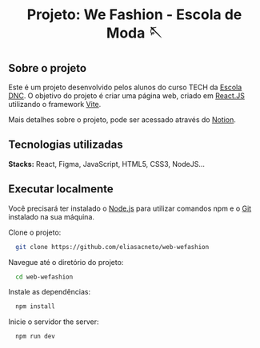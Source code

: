<h1 align="center">
  Projeto: We Fashion - Escola de Moda 🪡 
</h1>

## Sobre o projeto

Este é um projeto desenvolvido pelos alunos do curso TECH da [Escola DNC](https://www.escoladnc.com.br/). O objetivo do projeto é criar uma página web, criado em [React.JS](https://react.dev/) utilizando o framework [Vite](https://vitejs.dev/).

Mais detalhes sobre o projeto, pode ser acessado através do [Notion](https://thcodes.notion.site/thcodes/Projeto-We-Fashion-4b8641f83b434c7889140778101efd2a).

## Tecnologias utilizadas

**Stacks:** React, Figma, JavaScript, HTML5, CSS3, NodeJS...

## Executar localmente

Você precisará ter instalado o [Node.js](https://nodejs.org/en) para utilizar comandos npm e o [Git](https://git-scm.com/) instalado na sua máquina.

Clone o projeto:

```bash
  git clone https://github.com/eliasacneto/web-wefashion
```

Navegue até o diretório do projeto:

```bash
  cd web-wefashion
```

Instale as dependências:

```bash
  npm install
```

Inicie o servidor the server:

```bash
  npm run dev
```
